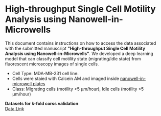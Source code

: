 # High-throughput Single Cell Motility Analysis using Nanowell-in-Microwells
This document contains instructions on how to access the data associated with the submitted manuscript **"High-throughput Single Cell Motility Analysis using Nanowell-in-Microwells"**. We developed a deep learning model that can classify cell motility state (migrating/idle state) from fluorescent microscopy images of single cells.

* Cell Type: MDA-MB-231 cell line.
* Cells were staied with Calcein AM and imaged inside [nanowell-in-microwell plates](https://www.imagecyte.bio/)
* Class: Migrating cells (motility >5 µm/hour), Idle cells (motility <5 µm/hour)



**Datasets for k-fold corss validation** <br>
[Data Link](https://drive.google.com/file/d/1hjE3h5lt3Ub4w-1WMR6eiDITXW5Gz6U1/view?usp=sharing)

